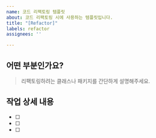 ```yaml
---
name: 코드 리팩토링 템플릿
about: 코드 리팩토링 시에 사용하는 템플릿입니다.
title: "[Refactor]"
labels: refactor
assignees: ''

---
```


## 어떤 부분인가요?
> 리팩토링하려는 클래스나 패키지를 간단하게 설명해주세요.

## 작업 상세 내용
- [ ] 
- [ ]
- [ ]
